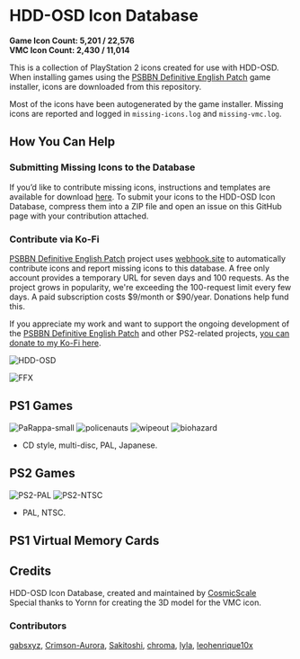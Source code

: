 # HDD-OSD Icon Database
**Game Icon Count: 5,201 / 22,576**  
**VMC Icon Count: 2,430 / 11,014**  

This is a collection of PlayStation 2 icons created for use with HDD-OSD. When installing games using the [PSBBN Definitive English Patch](https://github.com/CosmicScale/PSBBN-Definitive-English-Patch) game installer, icons are downloaded from this repository.

Most of the icons have been autogenerated by the game installer. Missing icons are reported and logged in `missing-icons.log` and `missing-vmc.log`.

## How You Can Help  

### Submitting Missing Icons to the Database
If you’d like to contribute missing icons, instructions and templates are available for download [here](https://github.com/CosmicScale/HDD-OSD-Icon-Database/releases/download/v1.0.0/HDD-OSD-Icon-Templates.zip). To submit your icons to the HDD-OSD Icon Database, compress them into a ZIP file and open an issue on this GitHub page with your contribution attached.

### Contribute via Ko-Fi  
[PSBBN Definitive English Patch](https://github.com/CosmicScale/PSBBN-Definitive-English-Patch) project uses [webhook.site](https://webhook.site/) to automatically contribute icons and report missing icons to this database. A free only account provides a temporary URL for seven days and 100 requests. As the project grows in popularity, we're exceeding the 100-request limit every few days. A paid subscription costs $9/month or $90/year. Donations help fund this.

If you appreciate my work and want to support the ongoing development of the [PSBBN Definitive English Patch](https://github.com/CosmicScale/PSBBN-Definitive-English-Patch) and other PS2-related projects, [you can donate to my Ko-Fi here](https://ko-fi.com/cosmicscale).

![HDD-OSD](https://github.com/user-attachments/assets/645cfab4-a80e-408c-8c57-7591cb0e5900)

![FFX](https://github.com/user-attachments/assets/9882d861-cd44-4bc0-aa38-e1ec6829a1df)

## PS1 Games  
![PaRappa-small](https://github.com/user-attachments/assets/88eb5ede-2788-4b3f-bceb-a6c179f3aeea) ![policenauts](https://github.com/user-attachments/assets/7f40eb54-8ede-40ec-be3c-ca0572cf20f5) ![wipeout](https://github.com/user-attachments/assets/5715ce7e-5d20-4f2e-a913-861819136917) ![biohazard](https://github.com/user-attachments/assets/9dc1207c-bf4f-46f1-9a44-d43ac3748baf)

- CD style, multi-disc, PAL, Japanese.

## PS2 Games 
![PS2-PAL](https://github.com/user-attachments/assets/b1a04227-47e0-42d9-851c-bb8f5822b7a2) ![PS2-NTSC](https://github.com/user-attachments/assets/e2ad205a-c660-48be-83aa-6baed2540e9e)

- PAL, NTSC.

## PS1 Virtual Memory Cards

## Credits
HDD-OSD Icon Database, created and maintained by [CosmicScale](https://github.com/CosmicScale)  
Special thanks to Yornn for creating the 3D model for the VMC icon.

### Contributors
[gabsxyz](https://github.com/gabsxyz), [Crimson-Aurora](https://github.com/Crimson-Aurora), [Sakitoshi](https://github.com/Sakitoshi), [chroma](https://github.com/dowttie), [lyla](https://github.com/endiannesta), [leohenrique10x](https://github.com/leohenrique10x)